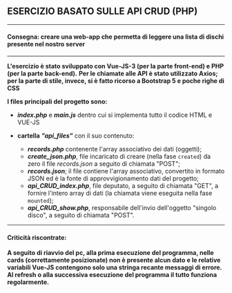 ## ESERCIZIO BASATO SULLE API CRUD (PHP) ##
___


#### Consegna: creare una web-app che permetta di leggere una lista di dischi presente nel nostro server ####
___


**L'esercizio è stato sviluppato con Vue-JS-3 (per la parte front-end) e PHP (per la parte back-end).**
**Per le chiamate alle API è stato utilizzato Axios; per la parte di stile, invece, si è fatto ricorso a Bootstrap 5 e poche righe di CSS**

**I files principali del progetto sono:**
-   ***index.php*** e ***main.js*** dentro cui si implementa tutto il codice HTML e VUE-JS
-   **cartella** ***"api_files"*** con il suo contenuto:

    -   ***records.php*** contenente l'array associativo dei dati (oggetti);
    -   ***create_json.php***, file incaricato di creare (nella fase `created`) da zero il file *records.json* a seguito di chiamata "POST";
    -   ***records.json***; il file contiene l'array associativo, convertito in formato JSON ed è la fonte di approvvigionamento dati del progetto;
    -   ***api_CRUD_index.php***, file deputato, a seguito di chiamata "GET", a fornire l'intero array di dati (la chiamata viene eseguita nella fase `mounted`);
    -   ***api_CRUD_show.php***, responsabile dell'invio dell'oggetto "singolo disco", a seguito di chiamata "POST".

---

#### Criticità riscontrate: ####

**A seguito di riavvio del pc, alla prima esecuzione del programma, nelle cards (correttamente posizionate) non è presente alcun dato e le relative variabili Vue-JS contengono solo una stringa recante messaggi di errore. Al refresh o alla successiva esecuzione del programma il tutto funziona regolarmente.**